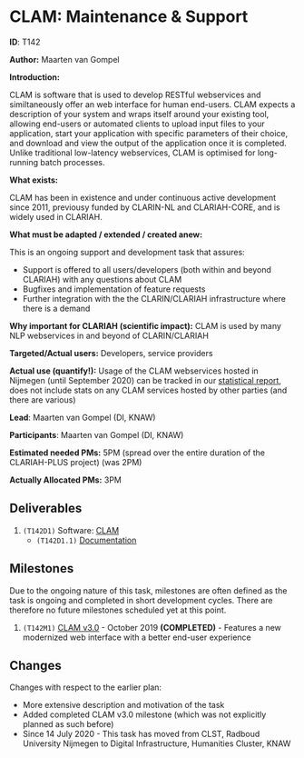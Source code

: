 # CLAM: Maintenance & Support

**ID**: T142

**Author:** Maarten van Gompel

**Introduction:**

CLAM is software that is used to develop RESTful webservices and similtaneously offer an web interface for human
end-users. CLAM expects a description of your system and wraps itself around your existing tool, allowing end-users or automated
clients to upload input files to your application, start your application with specific parameters of their choice, and
download and view the output of the application once it is completed. Unlike traditional low-latency webservices, CLAM is optimised
for long-running batch processes.

**What exists:**

CLAM has been in existence and under continuous active development since 2011, previousy funded by CLARIN-NL and
CLARIAH-CORE, and is widely used in CLARIAH.

**What must be adapted / extended / created anew:**

This is an ongoing support and development task that assures:

* Support is offered to all users/developers (both within and beyond CLARIAH) with any questions about CLAM
* Bugfixes and implementation of feature requests
* Further integration with the the CLARIN/CLARIAH infrastructure where there is a demand

**Why important for CLARIAH (scientific impact):** CLAM is used by many NLP webservices in and beyond of CLARIN/CLARIAH

**Targeted/Actual users:** Developers, service providers

**Actual use (quantify!):** Usage of the CLAM webservices hosted in Nijmegen (until September 2020) can be tracked in our [statistical report](https://applejack.science.ru.nl/lamastats/clamstats.html), does not include stats on any CLAM services hosted by other parties (and there are various)

**Lead**: Maarten van Gompel (DI, KNAW)

**Participants**: Maarten van Gompel (DI, KNAW)

**Estimated needed PMs:** 5PM (spread over the entire duration of the CLARIAH-PLUS project) (was 2PM)

**Actually Allocated PMs:** 3PM

## Deliverables

1. ``(T142D1)`` Software: [CLAM](https://github.com/proycon/clam)
    * ``(T142D1.1)`` [Documentation](https://clam.readthedocs.io/)

## Milestones

Due to the ongoing nature of this task, milestones are often defined as the task is ongoing and completed in short development
 cycles. There are therefore no future milestones scheduled yet at this point.

1. ``(T142M1)`` [CLAM v3.0](https://github.com/proycon/clam/milestone/9) - October 2019 **(COMPLETED)** - Features a new modernized web interface with a better end-user experience

## Changes

Changes with respect to the earlier plan:

* More extensive description and motivation of the task
* Added completed CLAM v3.0 milestone (which was not explicitly planned as such before)
* Since 14 July 2020 - This task has moved from CLST, Radboud University Nijmegen to Digital Infrastructure, Humanities
    Cluster, KNAW
